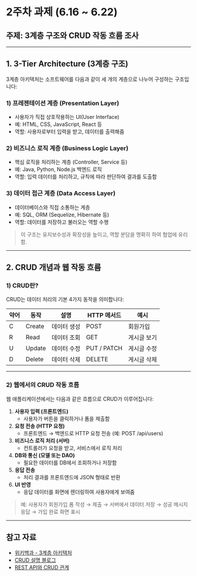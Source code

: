 # 2주차 과제 (6.16 ~ 6.22)  
## 주제: 3계층 구조와 CRUD 작동 흐름 조사

---

## 1. 3-Tier Architecture (3계층 구조)

3계층 아키텍처는 소프트웨어를 다음과 같이 세 개의 계층으로 나누어 구성하는 구조입니다:

### 1) 프레젠테이션 계층 (Presentation Layer)
- 사용자가 직접 상호작용하는 UI(User Interface)
- 예: HTML, CSS, JavaScript, React 등
- 역할: 사용자로부터 입력을 받고, 데이터를 출력해줌

### 2) 비즈니스 로직 계층 (Business Logic Layer)
- 핵심 로직을 처리하는 계층 (Controller, Service 등)
- 예: Java, Python, Node.js 백엔드 로직
- 역할: 입력 데이터를 처리하고, 규칙에 따라 판단하여 결과를 도출함

### 3) 데이터 접근 계층 (Data Access Layer)
- 데이터베이스와 직접 소통하는 계층
- 예: SQL, ORM (Sequelize, Hibernate 등)
- 역할: 데이터를 저장하고 불러오는 역할 수행

> 이 구조는 유지보수성과 확장성을 높이고, 역할 분담을 명확히 하여 협업에 유리함.

---

## 2. CRUD 개념과 웹 작동 흐름

### 1) CRUD란?
CRUD는 데이터 처리의 기본 4가지 동작을 의미합니다:

| 약어 | 동작 | 설명 | HTTP 메서드 | 예시 |
|------|------|------|--------------|------|
| C | Create | 데이터 생성 | POST | 회원가입 |
| R | Read | 데이터 조회 | GET | 게시글 보기 |
| U | Update | 데이터 수정 | PUT / PATCH | 게시글 수정 |
| D | Delete | 데이터 삭제 | DELETE | 게시글 삭제 |

---

### 2) 웹에서의 CRUD 작동 흐름

웹 애플리케이션에서는 다음과 같은 흐름으로 CRUD가 이루어집니다:

1. **사용자 입력 (프론트엔드)**
   - 사용자가 버튼을 클릭하거나 폼을 제출함
2. **요청 전송 (HTTP 요청)**
   - 프론트엔드 → 백엔드로 HTTP 요청 전송 (예: POST /api/users)
3. **비즈니스 로직 처리 (서버)**
   - 컨트롤러가 요청을 받고, 서비스에서 로직 처리
4. **DB와 통신 (모델 또는 DAO)**
   - 필요한 데이터를 DB에서 조회하거나 저장함
5. **응답 전송**
   - 처리 결과를 프론트엔드에 JSON 형태로 반환
6. **UI 반영**
   - 응답 데이터를 화면에 렌더링하여 사용자에게 보여줌

> 예: 사용자가 회원가입 폼 작성 → 제출 → 서버에서 데이터 저장 → 성공 메시지 응답 → 가입 완료 화면 표시

---

## 참고 자료
- [위키백과 - 3계층 아키텍처](https://ko.wikipedia.org/wiki/3계층_소프트웨어_아키텍처)
- [CRUD 설명 블로그](https://developer.mozilla.org/ko/docs/Glossary/CRUD)
- [REST API와 CRUD 관계](https://restfulapi.net/)
